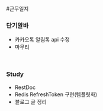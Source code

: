 #근무일지 


### 단기알바
- 카카오톡 알림톡 api 수정
- 마무리

<br>

### Study
- RestDoc
- Redis RefreshToken 구현(템플릿화)
- 블로그 글 정리